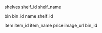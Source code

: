 shelves 
    shelf_id
    shelf_name

bin
    bin_id
    name
    shelf_id

item
    item_id
    item_name
    price
    image_url
    bin_id